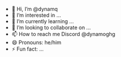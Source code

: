 - 👋 Hi, I’m @dynamq
- 👀 I’m interested in ...
- 🌱 I’m currently learning ...
- 💞️ I’m looking to collaborate on ...
- 📫 How to reach me Discord @dynamoghg
- 😄 Pronouns: he/him
- ⚡ Fun fact: ...

<!---
dynamq/dynamq is a ✨ special ✨ repository because its `README.md` (this file) appears on your GitHub profile.
You can click the Preview link to take a look at your changes.
--->
